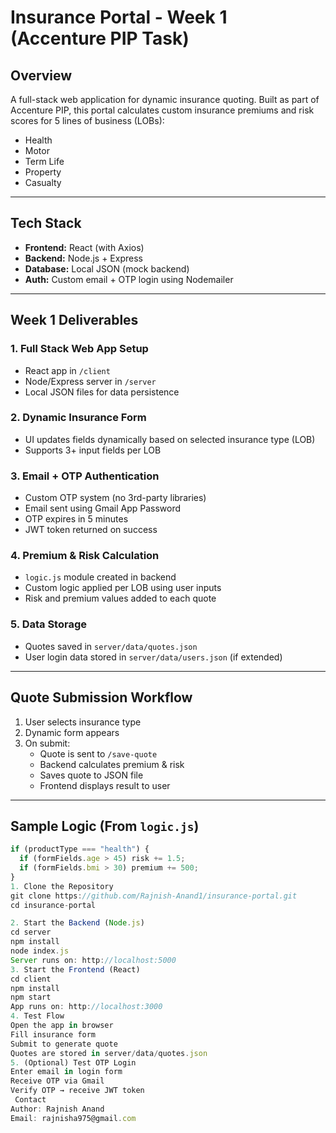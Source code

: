 # Insurance Portal - Week 1 (Accenture PIP Task)

## Overview
A full-stack web application for dynamic insurance quoting. Built as part of Accenture PIP, this portal calculates custom insurance premiums and risk scores for 5 lines of business (LOBs):

- Health
- Motor
- Term Life
- Property
- Casualty

---

##  Tech Stack
- **Frontend:** React (with Axios)
- **Backend:** Node.js + Express
- **Database:** Local JSON (mock backend)
- **Auth:** Custom email + OTP login using Nodemailer

---

##  Week 1 Deliverables

### 1. Full Stack Web App Setup
- React app in `/client`
- Node/Express server in `/server`
- Local JSON files for data persistence

### 2. Dynamic Insurance Form
- UI updates fields dynamically based on selected insurance type (LOB)
- Supports 3+ input fields per LOB

### 3. Email + OTP Authentication
- Custom OTP system (no 3rd-party libraries)
- Email sent using Gmail App Password
- OTP expires in 5 minutes
- JWT token returned on success

### 4. Premium & Risk Calculation
- `logic.js` module created in backend
- Custom logic applied per LOB using user inputs
- Risk and premium values added to each quote

### 5. Data Storage
- Quotes saved in `server/data/quotes.json`
- User login data stored in `server/data/users.json` (if extended)

---

##  Quote Submission Workflow
1. User selects insurance type
2. Dynamic form appears
3. On submit:
   - Quote is sent to `/save-quote`
   - Backend calculates premium & risk
   - Saves quote to JSON file
   - Frontend displays result to user

---

##  Sample Logic (From `logic.js`)
```js
if (productType === "health") {
  if (formFields.age > 45) risk += 1.5;
  if (formFields.bmi > 30) premium += 500;
}
1. Clone the Repository
git clone https://github.com/Rajnish-Anand1/insurance-portal.git
cd insurance-portal

2. Start the Backend (Node.js)
cd server
npm install
node index.js
Server runs on: http://localhost:5000
3. Start the Frontend (React)
cd client
npm install
npm start
App runs on: http://localhost:3000
4. Test Flow
Open the app in browser
Fill insurance form
Submit to generate quote
Quotes are stored in server/data/quotes.json
5. (Optional) Test OTP Login
Enter email in login form
Receive OTP via Gmail
Verify OTP → receive JWT token
 Contact
Author: Rajnish Anand
Email: rajnisha975@gmail.com

